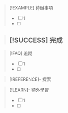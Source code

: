 > [!EXAMPLE] 待辦事項
>  - [ ] 1
>  - [ ] 

> [!SUCCESS] 完成
>- 


> [!FAQ] 追蹤
>  - [ ] 1
>  - [ ] 

> [!REFERENCE]- 探索

> [!LEARN]- 額外學習
> - [ ] 1
> - [ ] 